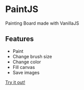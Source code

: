 # PaintJS

Painting Board made with VanillaJS

## Features

- Paint
- Change brush size
- Change color
- Fill canvas
- Save images

[Try it out!](https://)
